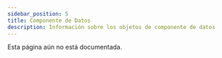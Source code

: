 ```yaml
---
sidebar_position: 5
title: Componente de Datos
description: Información sobre los objetos de componente de datos
---
```


Esta página aún no está documentada.